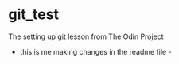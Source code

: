 # git_test
The setting up git lesson from The Odin Project

- this is me making changes in the readme file - 
